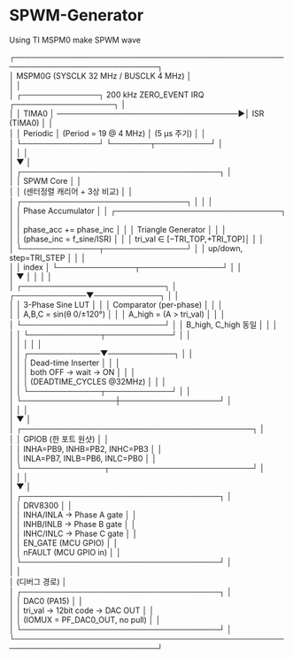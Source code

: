 # SPWM-Generator
Using TI MSPM0 make SPWM wave

┌────────────────────────────────────────────────────────────────────────────┐<br>
│                      MSPM0G (SYSCLK 32 MHz / BUSCLK 4 MHz)                 │<br>
│                                                                            │<br>
│  ┌──────────────┐      200 kHz ZERO_EVENT IRQ      ┌──────────────────┐    │<br>
│  │  TIMA0       │ ─────────────────────────────────▶│   ISR (TIMA0)   │    │<br>
│  │  Periodic    │      (Period = 19 @ 4 MHz)       │  (5 µs 주기)     │    │<br>
│  └──────────────┘                                   └───────┬──────────┘    │<br>
│                                                             │               │<br>
│                                                             ▼               │<br>
│                                     ┌────────────────────────────────────┐  │<br>
│                                     │           SPWM Core               │  │<br>
│                                     │  (센터정렬 캐리어 + 3상 비교)     │  │<br>
│  ┌──────────────────────────────┐   │                                    │  │<br>
│  │  Phase Accumulator           │   │  ┌──────────────────────────────┐  │  │<br>
│  │  phase_acc += phase_inc      │   │  │ Triangle Generator           │  │  │<br>
│  │  (phase_inc = f_sine/ISR)    │   │  │ tri_val ∈ [−TRI_TOP,+TRI_TOP]│  │  │<br>
│  └──────────────┬───────────────┘   │  │ up/down, step=TRI_STEP       │  │  │<br>
│                 │ index             │  └──────────────┬───────────────┘  │  │<br>
│                 ▼                   │                 │                  │  │<br>
│     ┌──────────────────────────┐    │   ┌─────────────▼────────────┐    │  │<br>
│     │ 3-Phase Sine LUT         │    │   │ Comparator (per-phase)   │    │  │<br>
│     │ A,B,C = sin(θ 0/±120°)   │    │   │ A_high = (A > tri_val)   │    │  │<br>
│     └──────────────────────────┘    │   │ B_high, C_high 동일       │    │  │<br>
│                                     │   └─────────────┬────────────┘    │  │<br>
│                                     │                 │                  │  │<br>
│                                     │   ┌─────────────▼────────────┐    │  │<br>
│                                     │   │ Dead-time Inserter       │    │  │<br>
│                                     │   │ both OFF → wait → ON     │    │  │<br>
│                                     │   │ (DEADTIME_CYCLES @32MHz) │    │  │<br>
│                                     │   └─────────────┬────────────┘    │  │<br>
│                                     └─────────────────┼──────────────────┘  │<br>
│                                                       │                     │<br>
│                                                       ▼                     │<br>
│                          ┌──────────────────────────────────────────┐       │<br>
│                          │  GPIOB (한 포트 원샷)                    │       │<br>
│                          │  INHA=PB9, INHB=PB2, INHC=PB3           │       │<br>
│                          │  INLA=PB7, INLB=PB6, INLC=PB0           │       │<br>
│                          └───────────────┬──────────────────────────┘       │<br>
│                                          │                                  │<br>
│                                          ▼                                  │<br>
│                         ┌────────────────────────────────────┐               │<br>
│                         │  DRV8300                           │               │<br>
│                         │  INHA/INLA → Phase A gate          │               │<br>
│                         │  INHB/INLB → Phase B gate          │               │<br>
│                         │  INHC/INLC → Phase C gate          │               │<br>
│                         │  EN_GATE (MCU GPIO)                │               │<br>
│                         │  nFAULT  (MCU GPIO in)             │               │<br>
│                         └────────────────────────────────────┘               │<br>
│                                                                            │<br>
│                         (디버그 경로)                                       │<br>
│                         ┌────────────────────────────────────┐              │<br>
│                         │ DAC0 (PA15)                        │              │<br>
│                         │ tri_val → 12bit code → DAC OUT     │              │<br>
│                         │ (IOMUX = PF_DAC0_OUT, no pull)     │              │<br>
│                         └────────────────────────────────────┘              │<br>
└────────────────────────────────────────────────────────────────────────────┘
